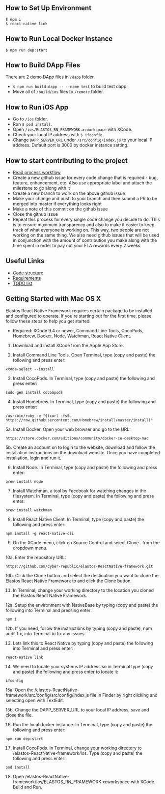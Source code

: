 ## How to Set Up Environment
```shell
$ npm i
$ react-native link
```

## How to Run Local Docker Instance
```shell
$ npm run dep:start
```

## How to Build DApp Files
There are 2 demo DApp files in `/dapp` folder.
* `$ npm run build:dapp -- --name test` to build test dapp.
* Move all of `/build/ios` files to `/remote` folder.

## How to Run iOS App
* Go to `/ios` folder.
* Run `$ pod install`.
* Open `/ios/ELASTOS_RN_FRAMEWORK.xcworkspace` with XCode.
* Check your local IP address with `$ ifconfig`.
* Change `DAPP_SERVER_URL` under `/src/config/index.js` to your local IP address. Default port is 3000 by docker instance setting.

## How to start contributing to the project
* [Read process workflow](doc/process_workflow.md)
* Create a new github issue for every code change that is required - bug, feature, enhancement, etc. Also use appropriate label and attach the milestone to go along with it
* Create a new branch to work on the above github issue
* Make your change and push to your branch and then submit a PR to be merged into master if everything looks right
* Make a note of this commit on the github issue 
* Close the github issue
* Repeat this process for every single code change you decide to do. This is to ensure maximum transparency and also to make it easier to keep track of what everyone is working on. This way, two people are not working on the same thing. We also need github issues that will be used in conjunction with the amount of contribution you make along with the time spent in order to pay out your ELA rewards every 2 weeks

## Useful Links
* [Code structure](./doc/structure.md)
* [Requirements](./doc/requirements.md)
* [TODO list](./doc/todo.md)




## Getting Started with Mac OS X

Elastos React Native Framework requires certain package to be installed and configured to operate. If you're starting out for the first time, please follow these steps to help you get started.

* Required: XCode 9.4 or newer, Command Line Tools, CocoPods, Homebrew, Docker, Node, Watchman, React Native Client.

1. Download and install XCode from the Apple App Store.

2. Install Command Line Tools. Open Terminal, type (copy and paste) the following and press enter:
```shell
xcode-select --install
```

3. Install CocoPods. In Terminal, type (copy and paste) the following and press enter:
```shell
sudo gem install cocoapods
```      

4. Install Homebrew. In Terminal, type (copy and paste) the following and press enter:
```shell
/usr/bin/ruby -e "$(curl -fsSL https://raw.githubusercontent.com/Homebrew/install/master/install)"
```

5a. Install Docker. Open your web browser and go to the URL:
```shell
https://store.docker.com/editions/community/docker-ce-desktop-mac
```

5b. Create an account on to login to the website, download and follow the installation instructions on the download website. Once you have completed installation, login and run it.

6. Install Node. In Terminal, type (copy and paste) the following and press enter:
```shell
brew install node
```

7. Install Watchman, a tool by Facebook for watching changes in the filesystem. In Terminal, type (copy and paste) the following and press enter:
```shell
brew install watchman
```

8. Install React Native Client. In Terminal, type (copy and paste) the following and press enter:
```shell
npm install -g react-native-cli
```

9. On the XCode menu, click on Source Control and select Clone.. from the dropdown menu.

10a. Enter the repository URL:
```shell
https://github.com/cyber-republic/elastos-ReactNative-framework.git
```

10b. Click the Clone button and select the destination you want to clone the Elastos React Native Framework to and click the Clone button.

11. In Terminal, change your working directory to the location you cloned the Elastos React Native Framework.

12a. Setup the environment with NativeBase by typing (copy and paste) the following into Terminal and pressing enter:
```shell
npm i
```

12b. If you need, follow the instructions by typing (copy and paste), npm audit fix, into Terminal to fix any issues.

13. Lets link this to React Native by typing (copy and paste) the following into Terminal and press enter:
```shell
react-native link
```

14. We need to locate your systems IP address so in Terminal type (copy and paste) the following and press enter to locate it:
```shell
ifconfig
```
15a. Open the /elastos-ReactNative-framework/src/config/src/config/index.js file in Finder by right clicking and selecting open with TextEdit.

15b. Change the DAPP_SERVER_URL to your local IP address, save and close the file.

16. Run the local docker instance. In Terminal, type (copy and paste) the following and press enter:
```shell
npm run dep:start
```

17. Install CocoPods. In Terminal, change your working directory to /elastos-ReactNative-framework/ios. Type (copy and paste) the following and press enter:
```shell
pod install
```

18. Open /elastos-ReactNative-framework/ios/ELASTOS_RN_FRAMEWORK.xcworkspace with XCode. Build and Run.
